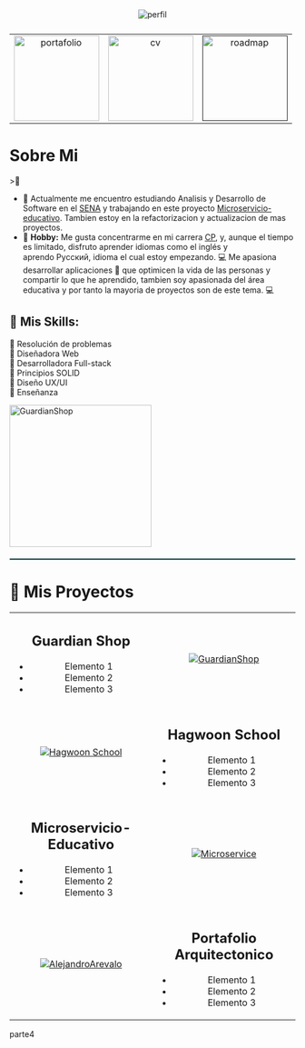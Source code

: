 
<div>
<div align= "center"> 
   <div style="gap: 10px; padding: 10px 20px; ">        
       <img src="https://github.com/user-attachments/assets/9a53052c-6c54-4a25-a578-07f8d5b4d259" alt="perfil">
    </div>
     <table>
        <tr>
           <td align= "center">
            <a href="https://developerdianaarevalo.netlify.app/">
            <img src="https://github.com/user-attachments/assets/5e55b617-ce05-4a61-a5f8-d993e5ffb1b8" alt="portafolio" width="150"> 
            </a>               
           </td>
           <td align = "center">
           <a href="https://drive.google.com/drive/folders/1uSj4oTirC6b0jI7di-du58hK0Mrd1d2u?usp=drive_link">
            <img src="https://github.com/user-attachments/assets/82841b95-84a7-43da-ac5e-b45b07cae5ad" alt="cv" width="150"> 
           </a>               
           </td>
           <td align = "center">
           <a href="">
            <img src="https://github.com/user-attachments/assets/0a41accc-4013-4b46-929c-3db9867e2afe" alt="roadmap" width="150"> 
           </a>              
           </td>                   
        </tr>   
     </table>      
     
</div>
<div>
    <h1>Sobre Mi</h1>>🦦 

- 🔭 Actualmente me encuentro estudiando Analisis y Desarrollo de Software en el [SENA](https://oferta.senasofiaplus.edu.co/sofia-oferta/buscar-oferta-educativa.html) y trabajando en este proyecto [Microservicio-educativo](https://github.com/DianaArevalo/Microservice). Tambien estoy en la refactorizacion y actualizacion de mas proyectos.
- :art: <b>Hobby:</b> Me gusta concentrarme en mi carrera [CP](https://en.wikipedia.org/wiki/Competitive_programming#:~:text=The%20aim%20of%20competitive%20programming,mathematical%20or%20logical%20in%20nature), y, aunque el tiempo es limitado, disfruto aprender idiomas como el inglés y aprendo Русский, idioma el cual estoy empezando.  💻 Me apasiona desarrollar aplicaciones :iphone: que optimicen la vida de las personas y compartir lo que he aprendido, tambien soy apasionada del área educativa y por tanto la mayoria de proyectos son de este tema. :computer:

## 🌟 Mis Skills:
🔰 Resolución de problemas  
🔰 Diseñadora Web  
🔰 Desarrolladora Full-stack  
🔰 Principios SOLID  
🔰 Diseño UX/UI  
🔰 Enseñanza  

<p align= "rigth">
   <img src="https://github.com/user-attachments/assets/3f093c52-a355-4410-83cc-3c2a6d35ea10" alt="GuardianShop" width= "250">   
</p>


<hr style="border: 1px solid #6A9294; margin: 20px 0;">
    
</div>
<div>
   <h1>🦦 Mis Proyectos</h1>

   <table>
    <tr>
        <!-- Columna 1: Descripción -->
        <td align="center">
            <div>
                <h2>Guardian Shop</h2>
                <ul>
                    <li>Elemento 1</li>
                    <li>Elemento 2</li>
                    <li>Elemento 3</li>
                </ul>
            </div>
        </td>
        <!-- Columna 2: Imagen -->
        <td align="center">
            <a href="https://github.com/DianaArevalo/TalentoTech-Ecommerce">
                <img src="" alt="GuardianShop">
            </a>
        </td>
    </tr>
    <tr>
       <!-- Columna 2: Imagen -->
        <td align="center">
            <a href="https://github.com/DianaArevalo/HagwonS">
                <img src="" alt="Hagwoon School">
            </a>
        </td>
        <!-- Columna 1: Descripción -->
        <td align="center">
            <div>
                <h2>Hagwoon School</h2>
                <ul>
                    <li>Elemento 1</li>
                    <li>Elemento 2</li>
                    <li>Elemento 3</li>
                </ul>
            </div>
        </td>        
    </tr>
    <tr>
        <!-- Columna 1: Descripción -->
        <td align="center">
            <div>               
                  <h2>
                     Microservicio-Educativo
                  </h2>                            
                <ul>
                    <li>Elemento 1</li>
                    <li>Elemento 2</li>
                    <li>Elemento 3</li>
                </ul>
            </div>
        </td>
        <!-- Columna 2: Imagen -->
        <td align="center">
            <a href="">
                <img src="https://github.com/DianaArevalo/Microservice" alt="Microservice">
            </a>
        </td>
    </tr>
    <tr>
         <!-- Columna 2: Imagen -->
        <td align="center">
            <a href="https://github.com/DianaArevalo/Arqui">
                <img src="" alt="AlejandroArevalo">
            </a>
        </td>
        <!-- Columna 1: Descripción -->
        <td align="center">
            <div>
                <h2>Portafolio Arquitectonico</h2>
                <ul>
                    <li>Elemento 1</li>
                    <li>Elemento 2</li>
                    <li>Elemento 3</li>
                </ul>
            </div>
        </td>      
    </tr>
</table>
</div>
<div>
    parte4
</div>    
</div>




